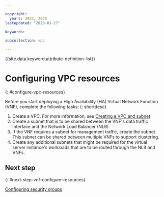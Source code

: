 ```yaml
---

copyright:
  years: 2022, 2023
lastupdated: "2023-01-27"

keywords:

subcollection: vpc

---
```


{{site.data.keyword.attribute-definition-list}}

# Configuring VPC resources
{: #configure-vpc-resources}

Before you start deploying a High Availability (HA) Virtual Network Function (VNF), complete the following tasks:
{: shortdesc}

1. Create a VPC. For more information, see [Creating a VPC and subnet](/docs/vpc?topic=vpc-creating-a-vpc-using-the-ibm-cloud-console&interface=cli#creating-a-vpc-and-subnet).
1. Create a subnet that is to be shared between the VNF's data traffic interface and the Network Load Balancer (NLB).
1. If the VNF requires a subnet for management traffic, create the subnet. This subnet can be shared between multiple VNFs to support clustering.
1. Create any additional subnets that might be required for the virtual server instance's workloads that are to be routed through the NLB and VNFs.

## Next step
{: #next-step-vnf-configure-resources}

[Configuring security groups](/docs/vpc?topic=vpc-configure-security-groups)
